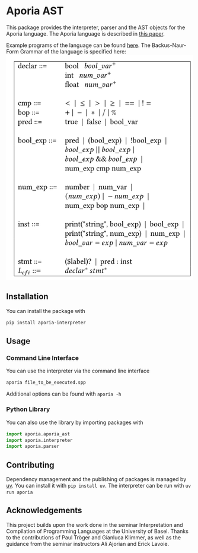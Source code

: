 # Aporia AST

This package provides the interpreter, parser and the AST objects for the Aporia language.
The Aporia language is described in [this paper](https://www.arxiv.org/abs/2411.05570). 

Example programs of the language can be found [here](./examples). The Backus-Naur-Form Grammar of the language is specified here:
![aporia bnf](bnf_aporia.png)


## Installation

You can install the package with

```bash
pip install aporia-interpreter
```

## Usage

### Command Line Interface

You can use the interpreter via the command line interface

```bash
aporia file_to_be_executed.spp
```
Additional options can be found with `aporia -h`

### Python Library

You can also use the library by importing packages with
```python
import aporia.aporia_ast
import aporia.interpreter
import aporia.parser
```

## Contributing

Dependency management and the publishing of packages is managed by [uv](https://github.com/astral-sh/uv).
You can install it with `pip install uv`. The interpreter can be run with `uv run aporia`

## Acknowledgements

This project builds upon the work done in the seminar Interpretation and Compilation of Programming Languages at the University of Basel. Thanks to the contributions of Paul Tröger and Gianluca Klimmer, as well as the guidance from the seminar instructors Ali Ajorian and Erick Lavoie.
